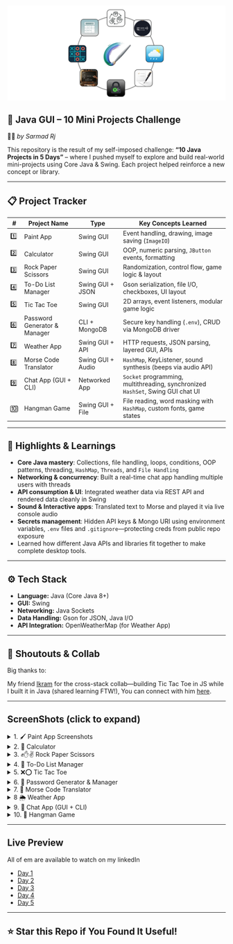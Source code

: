 
![ALL](src/resources/All.png)


## 📁 Java GUI – 10 Mini Projects Challenge

👨‍💻 *by Sarmad Rj*

This repository is the result of my self-imposed challenge:
**“10 Java Projects in 5 Days”** – where I pushed myself to explore and build real-world mini-projects using Core Java & Swing. Each project helped reinforce a new concept or library.

---


## 📋 Project Tracker

| #  | Project Name                    | Type             | Key Concepts Learned |
|----|---------------------------------|------------------|----------------------|
| 1️⃣ | Paint App                      | Swing GUI        | Event handling, drawing, image saving (`ImageIO`) |
| 2️⃣ | Calculator                     | Swing GUI        | OOP, numeric parsing, `JButton` events, formatting |
| 3️⃣ | Rock Paper Scissors            | Swing GUI        | Randomization, control flow, game logic & layout |
| 4️⃣ | To-Do List Manager             | Swing GUI + JSON | Gson serialization, file I/O, checkboxes, UI layout |
| 5️⃣ | Tic Tac Toe                    | Swing GUI        | 2D arrays, event listeners, modular game logic |
| 6️⃣ | Password Generator & Manager   | CLI + MongoDB    | Secure key handling (`.env`), CRUD via MongoDB driver |
| 7️⃣ | Weather App                    | Swing GUI + API  | HTTP requests, JSON parsing, layered GUI, APIs |
| 8️⃣ | Morse Code Translator          | Swing GUI + Audio| `HashMap`, KeyListener, sound synthesis (beeps via audio API) |
| 9️⃣ | Chat App (GUI + CLI)           | Networked App    | `Socket` programming, multithreading, synchronized `HashSet`, Swing GUI chat UI |
| 🔟 | Hangman Game                   | Swing GUI + File | File reading, word masking with `HashMap`, custom fonts, game states |

---

## 🧠 Highlights & Learnings

- **Core Java mastery**: Collections, file handling, loops, conditions, OOP patterns, threading, `HashMap`, `Threads`, and `File Handling`
- **Networking & concurrency**: Built a real-time chat app handling multiple users with threads
- **API consumption & UI**: Integrated weather data via REST API and rendered data cleanly in Swing
- **Sound & Interactive apps**: Translated text to Morse and played it via live console audio
- **Secrets management**: Hidden API keys & Mongo URI using environment variables, `.env` files and `.gitignore`—protecting creds from public repo exposure
- Learned how different Java APIs and libraries fit together to make complete desktop tools.

---

## ⚙️ Tech Stack

* **Language:** Java (Core Java 8+)
* **GUI:** Swing
* **Networking:** Java Sockets
* **Data Handling:** Gson for JSON, Java I/O
* **API Integration:** OpenWeatherMap (for Weather App)

---

## 👥 Shoutouts & Collab
Big thanks to:

My friend [Ikram](https://github.com/Softcode777) for the cross-stack collab—building Tic Tac Toe in JS while I built it in Java (shared learning FTW!),
You can connect with him [here](https://www.linkedin.com/in/ikram-ullah-khan-niazi-02b373329/).

---
## ScreenShots (click to expand)
<details>
<summary>1. 🖌️ Paint App Screenshots </summary>
<p float="left">
  <img src="src/resources/All.png" width="30%"/>
  <img src="src/resources/All.png" width="30%"/>
  <img src="src/resources/All.png" width="30%"/>
  <img src="src/resources/All.png" width="30%"/>
</p>
</details>
<details>
<summary>2. 🧮 Calculator </summary>
<p float="left">
  <img src="src/resources/All.png" width="30%"/>
  <img src="src/resources/All.png" width="30%"/>
  <img src="src/resources/All.png" width="30%"/>
  <img src="src/resources/All.png" width="30%"/>
</p>
</details>
<details>
<summary>3. ✊✋✌️ Rock Paper Scissors  </summary>
<p float="left">
  <img src="src/resources/All.png" width="30%"/>
  <img src="src/resources/All.png" width="30%"/>
  <img src="src/resources/All.png" width="30%"/>
  <img src="src/resources/All.png" width="30%"/>
</p>
</details>
<details>
<summary>4. 📝 To-Do List Manager  </summary>
<p float="left">
  <img src="src/resources/All.png" width="30%"/>
  <img src="src/resources/All.png" width="30%"/>
  <img src="src/resources/All.png" width="30%"/>
  <img src="src/resources/All.png" width="30%"/>
</p>
</details>
<details>
<summary>5. ❌⭕ Tic Tac Toe  </summary>
<p float="left">
  <img src="src/resources/All.png" width="30%"/>
  <img src="src/resources/All.png" width="30%"/>
  <img src="src/resources/All.png" width="30%"/>
  <img src="src/resources/All.png" width="30%"/>
</p>
</details>
<details>
<summary>6. 🔐 Password Generator & Manager  </summary>
<p float="left">
  <img src="src/resources/All.png" width="30%"/>
  <img src="src/resources/All.png" width="30%"/>
  <img src="src/resources/All.png" width="30%"/>
  <img src="src/resources/All.png" width="30%"/>
</p>
</details>
<details>
  <summary>7. 📡 Morse Code Translator  </summary>
<p float="left">
  <img src="src/resources/All.png" width="30%"/>
  <img src="src/resources/All.png" width="30%"/>
  <img src="src/resources/All.png" width="30%"/>
  <img src="src/resources/All.png" width="30%"/>
</p>
</details>
<details>
<summary>8 🌦️ Weather App  </summary>
<p float="left">
  <img src="src/resources/All.png" width="30%"/>
  <img src="src/resources/All.png" width="30%"/>
  <img src="src/resources/All.png" width="30%"/>
  <img src="src/resources/All.png" width="30%"/>
</p>
</details>
<details>
<summary>9. 💬 Chat App (GUI + CLI) </summary>
<p float="left">
  <img src="src/resources/All.png" width="30%"/>
  <img src="src/resources/All.png" width="30%"/>
  <img src="src/resources/All.png" width="30%"/>
  <img src="src/resources/All.png" width="30%"/>
</p>
</details>
<details>
<summary>10. 🎯 Hangman Game </summary>
<p float="left">
  <img src="src/resources/All.png" width="30%"/>
  <img src="src/resources/All.png" width="30%"/>
  <img src="src/resources/All.png" width="30%"/>
  <img src="src/resources/All.png" width="30%"/>
</p>
</details>


---
## Live Preview
All of em are available to watch on my linkedIn 

* [Day 1](https://www.linkedin.com/posts/sarmad-rj-1505and12_java-javaswing-programming-activity-7353789741697265665-IMkQ?utm_source=social_share_send&utm_medium=member_desktop_web&rcm=ACoAADo90pkBOcPM5XxpDcFQKxNzSGjORUWns4s)
* [Day 2](https://www.linkedin.com/posts/sarmad-rj-1505and12_java-oop-javaswing-activity-7354374868374630403-6RsA?utm_source=social_share_send&utm_medium=member_desktop_web&rcm=ACoAADo90pkBOcPM5XxpDcFQKxNzSGjORUWns4s)
* [Day 3](https://www.linkedin.com/posts/sarmad-rj-1505and12_java-javaswing-github-activity-7354744799800844290-PIiF?utm_source=social_share_send&utm_medium=member_desktop_web&rcm=ACoAADo90pkBOcPM5XxpDcFQKxNzSGjORUWns4s)
* [Day 4](https://www.linkedin.com/posts/sarmad-rj-1505and12_java-apis-swing-activity-7355150584552812544-QtO-?utm_source=social_share_send&utm_medium=member_desktop_web&rcm=ACoAADo90pkBOcPM5XxpDcFQKxNzSGjORUWns4s)
* [Day 5](https://www.linkedin.com/posts/sarmad-rj-1505and12_java-100daysofcode-javaswing-activity-7355582870653960194-cdcg?utm_source=social_share_send&utm_medium=member_desktop_web&rcm=ACoAADo90pkBOcPM5XxpDcFQKxNzSGjORUWns4s)

---

## ⭐ Star this Repo if You Found It Useful!


